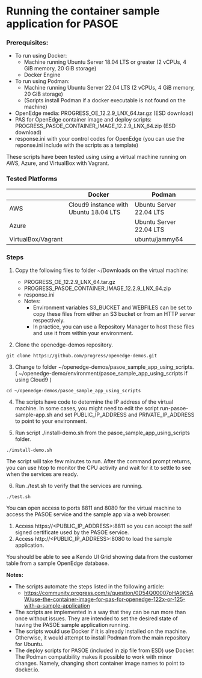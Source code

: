 # Running the container sample application for PASOE
	
### Prerequisites:
* To run using Docker:
    * Machine running Ubuntu Server 18.04 LTS or greater (2 vCPUs, 4 GiB memory, 20 GiB storage)
    * Docker Engine
* To run using Podman:
    * Machine running Ubuntu Server 22.04 LTS (2 vCPUs, 4 GiB memory, 20 GiB storage)
    * (Scripts install Podman if a docker executable is not found on the machine)
* OpenEdge media: PROGRESS_OE_12.2.9_LNX_64.tar.gz (ESD download)
* PAS for OpenEdge container image and deploy scripts: PROGRESS_PASOE_CONTAINER_IMAGE_12.2.9_LNX_64.zip (ESD download)
* response.ini with your control codes for OpenEdge (you can use the reponse.ini include with the scripts as a template)

These scripts have been tested using using a virtual machine running on AWS, Azure, and VirtualBox with Vagrant.

### Tested Platforms
|              | Docker           | Podman |
| ------------ | ---------------- | ------------ |
| AWS          | Cloud9 instance with Ubuntu 18.04 LTS | Ubuntu Server 22.04 LTS |
| Azure        |  | Ubuntu Server 22.04 LTS |
| VirtualBox/Vagrant   |   | ubuntu/jammy64 |


### Steps
1. Copy the following files to folder ~/Downloads on the virtual machine:
    * PROGRESS_OE_12.2.9_LNX_64.tar.gz
    * PROGRESS_PASOE_CONTAINER_IMAGE_12.2.9_LNX_64.zip
    * response.ini
    * Notes:
        * Environment variables S3_BUCKET and WEBFILES can be set to copy these files from either an S3 bucket or from an HTTP server respectively.
        * In practice, you can use a Repository Manager to host these files and use it from within your environment.

2. Clone the openedge-demos repository.
~~~
git clone https://github.com/progress/openedge-demos.git
~~~

3. Change to folder ~/openedge-demos/pasoe_sample_app_using_scripts. ( ~/openedge-demo/environment/pasoe_sample_app_using_scripts if using Cloud9 )
~~~
cd ~/openedge-demos/pasoe_sample_app_using_scripts
~~~

4. The scripts have code to determine the IP address of the virtual machine. In some cases, you might need to edit the script run-pasoe-sample-app.sh and set PUBLIC_IP_ADDRESS and PRIVATE_IP_ADDRESS to point to your environment.

5. Run script ./install-demo.sh from the pasoe_sample_app_using_scripts folder.
~~~
./install-demo.sh
~~~

The script will take few minutes to run.
After the command prompt returns, you can use htop to monitor the CPU activity and wait for it to settle to see when the services are ready.

6. Run ./test.sh to verify that the services are running.
~~~
./test.sh
~~~

You can open access to ports 8811 and 8080 for the virtual machine to access the PASOE service and the sample app via a web browser:
1. Access https://<PUBLIC_IP_ADDRESS>:8811 so you can accept the self signed certificate used by the PASOE service.
2. Access http://<PUBLIC_IP_ADDRESS>:8080 to load the sample application.

You should be able to see a Kendo UI Grid showing data from the customer table from a sample OpenEdge database.

**Notes:**
* The scripts automate the steps listed in the following article:
    * https://community.progress.com/s/question/0D54Q00007pHA0KSAW/use-the-container-image-for-pas-for-openedge-122x-or-125-with-a-sample-application
* The scripts are implemented in a way that they can be run more than once without issues. They are intended to set the desired state of having the PASOE sample application running.
* The scripts would use Docker if it is already installed on the machine. Otherwise, it would attempt to install Podman from the main repository for Ubuntu.
* The deploy scripts for PASOE (included in zip file from ESD) use Docker. The Podman compatibility makes it possible to work with minor changes. Namely, changing short container image names to point to docker.io.
